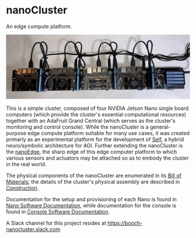 # nanoCluster
An edge compute platform.

<img src="/Documentation/Images/top.jpg" alt="nanoCluster">

This is a simple cluster, composed of four NVIDIA Jetson Nano single board computers (which provide the cluster's essential computational resources) together with an AdaFruit Grand Central (which serves as the cluster's monitoring and control console). While the nanoCluster is a general-purpose edge compute platform suitable for many use cases, it was created primarly as an experimental platform for the development of <a href="https://github.com/booch-self/self">Self</a>, a hybrid neuro/symbolic architecture for AGI. Further extending the nanoCluster is the <a href="https://github.com/booch-nanocluster/nanoEdge">nanoEdge</a>, the sharp edge of this edge computer platform to which various sensors and actuators may be attached so as to embody the cluster in the real world.

The physical components of the nanoCluster are enumerated in its <a href="/Documentation/Bill%20of%20Materials.md">Bill of Materials</a>; the details of the cluster's physical assembly are described in <a href="/Documentation/Construction.md">Construction</a>.

Documentation for the setup and provisioning of each Nano is found in <a href="/Documentation/Nano%20Software%20Documentation.md">Nano Software Documentation</a>, while documentation for the console is found in <a href="/Documentation/Console%20Software%20Documentation.md">Console Software Documentation</a>.

A Slack channel for this project resides at https://booch-nanocluster.slack.com
